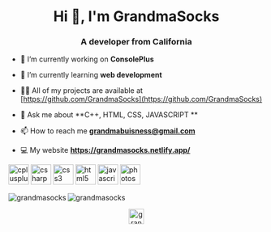<h1 align="center">Hi 👋, I'm GrandmaSocks</h1>
<h3 align="center">A developer from California</h3>

- 🔭 I’m currently working on **ConsolePlus**

- 🌱 I’m currently learning **web development**

- 👨‍💻 All of my projects are available at [https://github.com/GrandmaSocks](https://github.com/GrandmaSocks)

- 💬 Ask me about **C++, HTML, CSS, JAVASCRIPT **

- 📫 How to reach me **grandmabuisness@gmail.com**

- 💻 My website **https://grandmasocks.netlify.app/**

<p align="left"><img src="https://devicons.github.io/devicon/devicon.git/icons/cplusplus/cplusplus-original.svg" alt="cplusplus" width="40" height="40"/> <img src="https://devicons.github.io/devicon/devicon.git/icons/csharp/csharp-original.svg" alt="csharp" width="40" height="40"/> <img src="https://devicons.github.io/devicon/devicon.git/icons/css3/css3-original-wordmark.svg" alt="css3" width="40" height="40"/> <img src="https://devicons.github.io/devicon/devicon.git/icons/html5/html5-original-wordmark.svg" alt="html5" width="40" height="40"/> <img src="https://devicons.github.io/devicon/devicon.git/icons/javascript/javascript-original.svg" alt="javascript" width="40" height="40"/> <img src="https://devicons.github.io/devicon/devicon.git/icons/photoshop/photoshop-plain.svg" alt="photoshop" width="40" height="40"/></p><img align="left" src="https://github-readme-stats.vercel.app/api/top-langs/?username=grandmasocks&layout=compact&hide=html" alt="grandmasocks" />

<img align="center" src="https://github-readme-stats.vercel.app/api?username=grandmasocks&show_icons=true" alt="grandmasocks" />

<p align="center">
<a href="https://dev.to/grandmasocks" target="blank"><img align="center" src="https://cdn.jsdelivr.net/npm/simple-icons@3.0.1/icons/dev-dot-to.svg" alt="grandmasocks" height="30" width="30" /></a>
</p>
